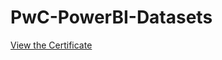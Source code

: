 # PwC-PowerBI-Datasets
[View the Certificate](https://github.com/Chathrapathi-Sekaran/PwC-PowerBI-Datasets/blob/main/PWC%20power%20BI%20certificate.pdf)
